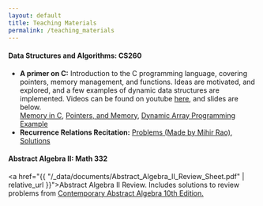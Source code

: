 ```yaml
---
layout: default
title: Teaching Materials 
permalink: /teaching_materials
---
```


#### Data Structures and Algorithms: CS260
<ul>
<li>
    <b>A primer on C:</b> Introduction to the C programming language, covering pointers, memory management, and functions. Ideas are motivated, and explored, and a few examples of dynamic data structures are implemented. Videos can be found on youtube <a href="https://www.youtube.com/playlist?list=PLAs3IJH-GBx1PcAuQrLpUbFdSuOo4yLod">here</a>, and slides are below.<br> 
    <a href="https://github.com/jmparlett/cPrimer/blob/main/v3/memoryInC/memoryInC.pdf">Memory in C</a>, 
    <a href="https://github.com/jmparlett/cPrimer/blob/main/v3/pointersandmemory/pointersandmemory.pdf">Pointers, and Memory</a>, 
    <a href="https://github.com/jmparlett/cPrimer/blob/main/v3/dynamicArray/dynamicArray.pdf">Dynamic Array Programming Example</a>
    <!-- <a href="">Advanced Topics in C</a> -->
    <!-- <a href="">Dictionary Programming Example</a> -->
    <br>
</li>
<li>
    <b>Recurrence Relations Recitation:</b> <a href="{{ "/_data/documents/260_recitation/recitation_2.pdf" | relative_url }}">Problems (Made by Mihir Rao)</a>, <a href="{{ "/_data/documents/260_recitation/Recitation_2_Solved.pdf" | relative_url }}">Solutions</a>
</li>
</ul>

#### Abstract Algebra II: Math 332
<a href="{{ "/_data/documents/Abstract_Algebra_II_Review_Sheet.pdf" | relative_url }}">Abstract Algebra II Review</a>. Includes solutions to review problems from <a href="https://www.amazon.com/Contemporary-Abstract-Algebra-Textbooks-Mathematics/dp/0367651785/ref=sr_1_1?crid=DPZ3SHK8CEV9&dib=eyJ2IjoiMSJ9.CT_kk5bBTB2DxI2RDVO0Epk7sy5X4XIuJEk0ZY-uGzHzNv7Px7vsDZmShs_QXah1o_C8_8p1SldSuSHshllBMZiVn6s0R0tHP5klRWKVt7c.5KlASCOZcob-_gII8pC0vwFL8TdTWw3B7vUqisLE0Y0&dib_tag=se&keywords=contemporary+abstract+algebra+10th&qid=1714945763&s=books&sprefix=contemporary+abstract+algebra+10th%2Cstripbooks%2C155&sr=1-1">Contemporary Abstract Algebra 10th Edition.</a>